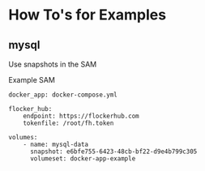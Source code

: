# How To's for Examples

## mysql

Use snapshots in the SAM

Example SAM

```
docker_app: docker-compose.yml

flocker_hub:
    endpoint: https://flockerhub.com
    tokenfile: /root/fh.token

volumes:
    - name: mysql-data
      snapshot: e6bfe755-6423-48cb-bf22-d9e4b799c305
      volumeset: docker-app-example
```
